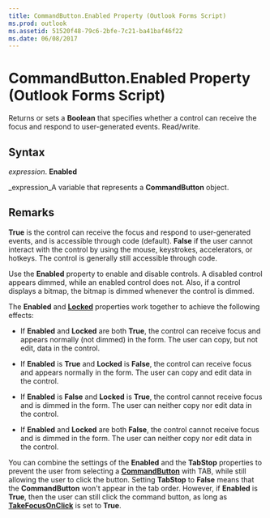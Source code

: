 ```yaml
---
title: CommandButton.Enabled Property (Outlook Forms Script)
ms.prod: outlook
ms.assetid: 51520f48-79c6-2bfe-7c21-ba41baf46f22
ms.date: 06/08/2017
---
```



# CommandButton.Enabled Property (Outlook Forms Script)

Returns or sets a  **Boolean** that specifies whether a control can receive the focus and respond to user-generated events. Read/write.


## Syntax

 _expression_. **Enabled**

 _expression_A variable that represents a  **CommandButton** object.


## Remarks

 **True** is the control can receive the focus and respond to user-generated events, and is accessible through code (default). **False** if the user cannot interact with the control by using the mouse, keystrokes, accelerators, or hotkeys. The control is generally still accessible through code.

Use the  **Enabled** property to enable and disable controls. A disabled control appears dimmed, while an enabled control does not. Also, if a control displays a bitmap, the bitmap is dimmed whenever the control is dimmed.

The  **Enabled** and **[Locked](Outlook.commandbutton.locked.md)** properties work together to achieve the following effects:


- If  **Enabled** and **Locked** are both **True**, the control can receive focus and appears normally (not dimmed) in the form. The user can copy, but not edit, data in the control.
    
- If  **Enabled** is **True** and **Locked** is **False**, the control can receive focus and appears normally in the form. The user can copy and edit data in the control.
    
- If  **Enabled** is **False** and **Locked** is **True**, the control cannot receive focus and is dimmed in the form. The user can neither copy nor edit data in the control.
    
- If  **Enabled** and **Locked** are both **False**, the control cannot receive focus and is dimmed in the form. The user can neither copy nor edit data in the control.
    


You can combine the settings of the  **Enabled** and the **TabStop** properties to prevent the user from selecting a **[CommandButton](Outlook.commandbutton.md)** with TAB, while still allowing the user to click the button. Setting **TabStop** to **False** means that the **CommandButton** won't appear in the tab order. However, if **Enabled** is **True**, then the user can still click the command button, as long as  **[TakeFocusOnClick](Outlook.commandbutton.takefocusonclick.md)** is set to **True**.


